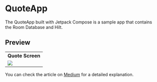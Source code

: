 # QuoteApp
The QuoteApp built with Jetpack Compose is a sample app that contains the Room Database and Hilt.

## Preview

 <table>
  <tr>
    <td> <b> Quote Screen </b> </td>
  </tr>
 
  <tr>
  <td valign="top"><img src=https://github.com/emineinan/QuoteApp/assets/56589369/ed8facd1-e7a9-43af-9086-d9b171f96e95<br>
  </tr>
 </table>

You can check the article on [Medium](https://medium.com/huawei-developers/how-to-use-room-database-with-hilt-in-jetpack-compose-56a39c821b38) for a detailed explanation.
